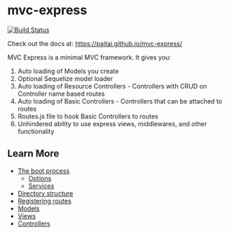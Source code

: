 # mvc-express

[![Build Status](https://travis-ci.org/pajtai/mvc-express.png?branch=master)](https://travis-ci.org/pajtai/mvc-express)

Check out the docs at:
https://pajtai.github.io/mvc-express/

MVC Express is a minimal MVC framework. It gives you:

1. Auto loading of Models you create
1. Optional Sequelize model loader 
1. Auto loading of Resource Controllers - Controllers with CRUD on Controller name based routes
1. Auto loading of Basic Controllers - Controllers that can be attached to routes
1. Routes.js file to hook Basic Controllers to routes
1. Unhindered ability to use express views, middlewares, and other functionality

## Learn More

* [The boot process](https://pajtai.github.io/mvc-express/boot)
    * [Options](https://pajtai.github.io/mvc-express/options)
    * [Services](https://pajtai.github.io/mvc-express/services)
* [Directory structure](https://pajtai.github.io/mvc-express/folders)
* [Registering routes](https://pajtai.github.io/mvc-express/routes)
* [Models](https://pajtai.github.io/mvc-express/models)
* [Views](https://pajtai.github.io/mvc-express/views)
* [Controllers](https://pajtai.github.io/mvc-express/controllers)

